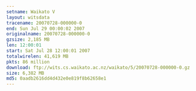 ```yaml
---
setname: Waikato V
layout: witsdata
tracename: 20070728-000000-0
end: Sun Jul 29 00:00:02 2007
originalname: 20070728-000000-0
gzsize: 2,185 MB
len: 12:00:01
start: Sat Jul 28 12:00:01 2007
totalwirelen: 41,619 MB
pkts: 86 million
download: ftp://wits.cs.waikato.ac.nz/waikato/5/20070728-000000-0.gz
size: 6,382 MB
md5: 0aadb2616dd4d432e0e819f8b62658e1
---
```

